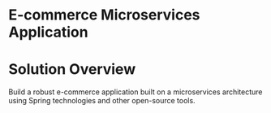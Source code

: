 # E-commerce Microservices Application
# Solution Overview

Build a robust e-commerce application built on a microservices architecture using Spring technologies and other open-source tools.

